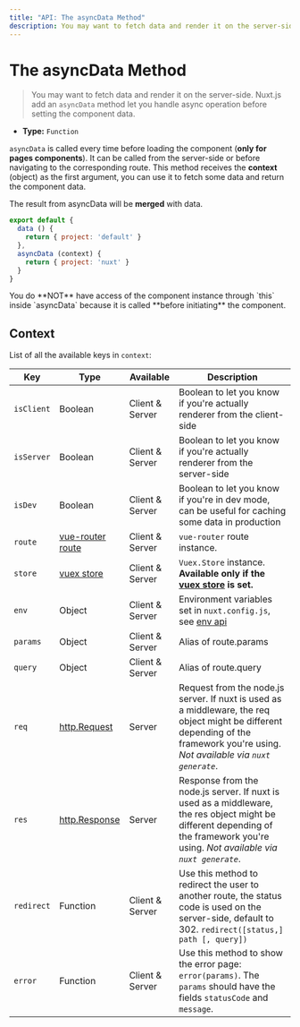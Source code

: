 ```yaml
---
title: "API: The asyncData Method"
description: You may want to fetch data and render it on the server-side. Nuxt.js add an `asyncData` method let you handle async operation before setting the component data.
---
```


# The asyncData Method

> You may want to fetch data and render it on the server-side.
Nuxt.js add an `asyncData` method let you handle async operation before setting the component data.

- **Type:** `Function`

`asyncData` is called every time before loading the component (**only for pages components**). It can be called from the server-side or before navigating to the corresponding route. This method receives the **context** (object) as the first argument, you can use it to fetch some data and return the component data.

The result from asyncData will be **merged** with data.

```js
export default {
  data () {
    return { project: 'default' }
  },
  asyncData (context) {
    return { project: 'nuxt' }
  }
}
```

<div class="Alert Alert--orange">You do **NOT** have access of the component instance through `this` inside `asyncData` because it is called **before initiating** the component.</div>

## Context

List of all the available keys in `context`:

| Key | Type | Available | Description |
|-----|------|--------------|-------------|
| `isClient` | Boolean | Client & Server | Boolean to let you know if you're actually renderer from the client-side |
| `isServer` | Boolean | Client & Server | Boolean to let you know if you're actually renderer from the server-side |
| `isDev` | Boolean | Client & Server | Boolean to let you know if you're in dev mode, can be useful for caching some data in production |
| `route` | [vue-router route](https://router.vuejs.org/en/api/route-object.html) | Client & Server | `vue-router` route instance. |
| `store` | [vuex store](http://vuex.vuejs.org/en/api.html#vuexstore-instance-properties) | Client & Server | `Vuex.Store` instance. **Available only if the [vuex store](/guide/vuex-store) is set.** |
| `env` | Object | Client & Server | Environment variables set in `nuxt.config.js`, see [env api](/api/configuration-env)  |
| `params` | Object | Client & Server | Alias of route.params |
| `query` | Object | Client & Server | Alias of route.query |
| `req` | [http.Request](https://nodejs.org/api/http.html#http_class_http_incomingmessage) | Server | Request from the node.js server. If nuxt is used as a middleware, the req object might be different depending of the framework you're using. *Not available via `nuxt generate`*. |
| `res` | [http.Response](https://nodejs.org/api/http.html#http_class_http_serverresponse) | Server | Response from the node.js server. If nuxt is used as a middleware, the res object might be different depending of the framework you're using. *Not available via `nuxt generate`*. |
| `redirect` | Function | Client & Server | Use this method to redirect the user to another route, the status code is used on the server-side, default to 302. `redirect([status,] path [, query])` |
| `error` | Function | Client & Server | Use this method to show the error page: `error(params)`. The `params` should have the fields `statusCode` and `message`. |
